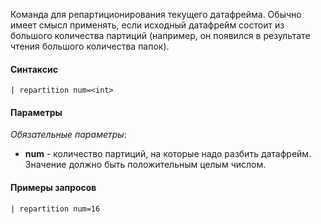 Команда для репартиционирования текущего датафрейма. Обычно имеет смысл применять, если исходный датафрейм состоит
из большого количества партиций (например, он появился в результате чтения большого количества папок).

#### Синтаксис

```
| repartition num=<int>
```

#### Параметры

_Обязательные параметры_:

- **num** - количество партиций, на которые надо разбить датафрейм. Значение должно быть положительным целым числом.

#### Примеры запросов

```
| repartition num=16 